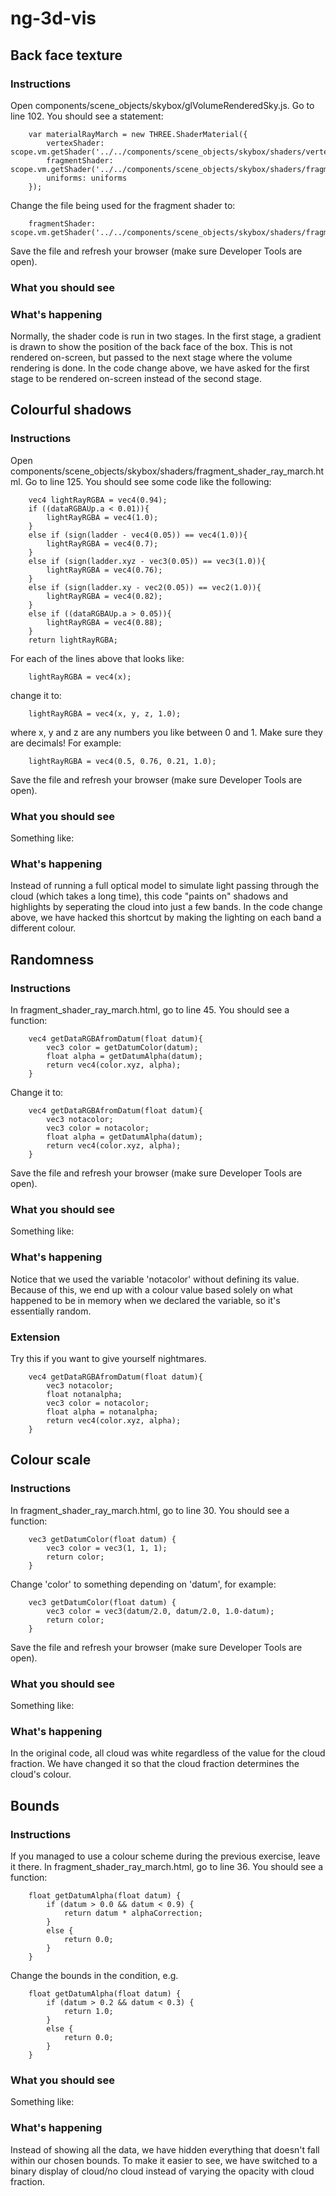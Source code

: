 # ng-3d-vis

## Back face texture

### Instructions
Open components/scene_objects/skybox/glVolumeRenderedSky.js.
Go to line 102.
You should see a statement:
```
    var materialRayMarch = new THREE.ShaderMaterial({
        vertexShader: scope.vm.getShader('../../components/scene_objects/skybox/shaders/vertex_shader_screen_proj.html'),
        fragmentShader: scope.vm.getShader('../../components/scene_objects/skybox/shaders/fragment_shader_ray_march.html'),
        uniforms: uniforms
    });
```

Change the file being used for the fragment shader to:
```
    fragmentShader: scope.vm.getShader('../../components/scene_objects/skybox/shaders/fragment_shader_back_face.html'),
```
Save the file and refresh your browser (make sure Developer Tools are open).

### What you should see


### What's happening
Normally, the shader code is run in two stages. In the first stage, a gradient is drawn to show the position of the back face of the box. This is not rendered on-screen, but passed to the next stage where the volume rendering is done. In the code change above, we have asked for the first stage to be rendered on-screen instead of the second stage.

## Colourful shadows

### Instructions
Open components/scene_objects/skybox/shaders/fragment_shader_ray_march.html.
Go to line 125.
You should see some code like the following:
```
    vec4 lightRayRGBA = vec4(0.94);
    if ((dataRGBAUp.a < 0.01)){
        lightRayRGBA = vec4(1.0);
    }
    else if (sign(ladder - vec4(0.05)) == vec4(1.0)){
        lightRayRGBA = vec4(0.7);
    }
    else if (sign(ladder.xyz - vec3(0.05)) == vec3(1.0)){
        lightRayRGBA = vec4(0.76);
    }
    else if (sign(ladder.xy - vec2(0.05)) == vec2(1.0)){
        lightRayRGBA = vec4(0.82);
    }
    else if ((dataRGBAUp.a > 0.05)){
        lightRayRGBA = vec4(0.88);
    }
    return lightRayRGBA;
```
For each of the lines above that looks like:
```
    lightRayRGBA = vec4(x);
```
change it to:
```
    lightRayRGBA = vec4(x, y, z, 1.0);
```
where x, y and z are any numbers you like between 0 and 1. Make sure they are decimals! For example:
```
    lightRayRGBA = vec4(0.5, 0.76, 0.21, 1.0);
```
Save the file and refresh your browser (make sure Developer Tools are open).

### What you should see
Something like:

### What's happening
Instead of running a full optical model to simulate light passing through the cloud (which takes a long time), this code "paints on" shadows and highlights by seperating the cloud into just a few bands. In the code change above, we have hacked this shortcut by making the lighting on each band a different colour.

## Randomness

### Instructions
In fragment_shader_ray_march.html, go to line 45.
You should see a function:
```
    vec4 getDataRGBAfromDatum(float datum){
        vec3 color = getDatumColor(datum);
        float alpha = getDatumAlpha(datum);
        return vec4(color.xyz, alpha);
    }
```
Change it to:
```
    vec4 getDataRGBAfromDatum(float datum){
        vec3 notacolor;
        vec3 color = notacolor;
        float alpha = getDatumAlpha(datum);
        return vec4(color.xyz, alpha);
    }
```
Save the file and refresh your browser (make sure Developer Tools are open).

### What you should see
Something like:

### What's happening
Notice that we used the variable 'notacolor' without defining its value. Because of this, we end up with a colour value based solely on what happened to be in memory when we declared the variable, so it's essentially random.

### Extension
Try this if you want to give yourself nightmares.
```
    vec4 getDataRGBAfromDatum(float datum){
        vec3 notacolor;
        float notanalpha;
        vec3 color = notacolor;
        float alpha = notanalpha;
        return vec4(color.xyz, alpha);
    }
```

## Colour scale

### Instructions
In fragment_shader_ray_march.html, go to line 30.
You should see a function:
```
    vec3 getDatumColor(float datum) {
        vec3 color = vec3(1, 1, 1);
        return color;
    }
```
Change 'color' to something depending on 'datum', for example:
```
    vec3 getDatumColor(float datum) {
        vec3 color = vec3(datum/2.0, datum/2.0, 1.0-datum);
        return color;
    }
```
Save the file and refresh your browser (make sure Developer Tools are open).

### What you should see
Something like:

### What's happening
In the original code, all cloud was white regardless of the value for the cloud fraction. We have changed it so that the cloud fraction determines the cloud's colour.

## Bounds

### Instructions
If you managed to use a colour scheme during the previous exercise, leave it there.
In fragment_shader_ray_march.html, go to line 36.
You should see a function:
```
    float getDatumAlpha(float datum) {
        if (datum > 0.0 && datum < 0.9) {
            return datum * alphaCorrection;
        }
        else {
            return 0.0;
        }
    }
```
Change the bounds in the condition, e.g.
```
    float getDatumAlpha(float datum) {
        if (datum > 0.2 && datum < 0.3) {
            return 1.0;
        }
        else {
            return 0.0;
        }
    }
```
### What you should see
Something like:

### What's happening
Instead of showing all the data, we have hidden everything that doesn't fall within our chosen bounds. To make it easier to see, we have switched to a binary display of cloud/no cloud instead of varying the opacity with cloud fraction.
